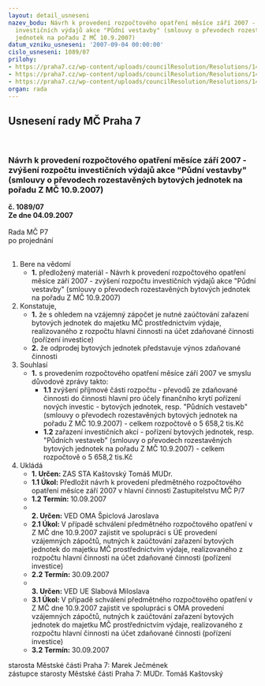 ```yaml
---
layout: detail_usneseni
nazev_bodu: Návrh k provedení rozpočtového opatření měsíce září 2007 - zvýšení rozpočtu
  investičních výdajů akce "Půdní vestavby" (smlouvy o převodech rozestavěných bytových
  jednotek na pořadu Z MČ 10.9.2007)
datum_vzniku_usneseni: '2007-09-04 00:00:00'
cislo_usneseni: 1089/07
prilohy:
- https://praha7.cz/wp-content/uploads/councilResolution/Resolutions/14805/43-skenovat0037.pdf
- https://praha7.cz/wp-content/uploads/councilResolution/Resolutions/14805/43-skenovat0038.pdf
- https://praha7.cz/wp-content/uploads/councilResolution/Resolutions/14805/43-zmvp%c5%afdn%c3%ad1009a.doc
organ: rada
---
```

<div id="ucUsn_pList" class="usn">
	<span><h2>Usnesení rady MČ Praha 7 </h2>
<br></span><div class="standBody">
<span><h3>Návrh k provedení rozpočtového opatření měsíce září 2007 - zvýšení rozpočtu investičních výdajů akce "Půdní vestavby" (smlouvy o převodech rozestavěných bytových jednotek na pořadu Z MČ 10.9.2007)</h3></span><div class="center">
		<strong>č. 1089/07</strong><br>
	</div>
<div class="center">
		<strong>Ze dne 04.09.2007</strong><br><br>
	</div>Rada MČ P7<br> po projednání<br><br><ol>
<li>Bere na vědomí<ul><li>
<strong>1.</strong> předložený materiál - Návrh k provedení rozpočtového opatření měsíce září 2007 - zvýšení rozpočtu investičních výdajů akce "Půdní vestavby" (smlouvy o převodech rozestavěných bytových jednotek na pořadu Z MČ 10.9.2007)</li></ul>
</li>
<li>Konstatuje,<ul>
<li>
<strong>1.</strong> že s ohledem na vzájemný zápočet je nutné zaúčtování zařazení bytových jednotek do majetku MČ prostřednictvím výdaje, realizovaného z rozpočtu hlavní činnosti na účet zdaňované činnosti (pořízení investice)</li>
<li>
<strong>2.</strong> že odprodej bytových jednotek představuje výnos zdaňované činnosti</li>
</ul>
</li>
<li>Souhlasí<ul><li>
<strong>1.</strong> s provedením rozpočtového opatření měsíce září 2007 ve smyslu důvodové zprávy takto: <ul>
<li>
<strong>1.1</strong> zvýšení příjmové části rozpočtu - převodů ze zdaňované činnosti do činnosti hlavní pro účely finančního krytí pořízení nových investic - bytových jednotek, resp. "Půdních vestaveb" (smlouvy o převodech rozestavěných bytových jednotek na pořadu Z MČ 10.9.2007) - celkem rozpočtově o 5 658,2 tis.Kč</li>
<li>
<strong>1.2</strong> zařazení investičních akcí - pořízení bytových jednotek, resp. "Půdních vestaveb" (smlouvy o převodech rozestavěných bytových jednotek na pořadu Z MČ 10.9.2007) - celkem rozpočtově o 5 658,2 tis.Kč </li>
</ul>
</li></ul>
</li>
<li>Ukládá<ul>
<li>
<strong>1. Určen: </strong>ZAS STA Kaštovský Tomáš MUDr.</li>
<li>
<strong>1.1 Úkol: </strong>Předložit návrh k provedení předmětného rozpočtového opatření měsíce září 2007 v hlavní činnosti Zastupitelstvu MČ P/7 </li>
<li>
<strong>1.2 Termín: </strong>10.09.2007</li>
<li>
<strong><br>2. Určen: </strong>VED OMA Špiclová Jaroslava</li>
<li>
<strong>2.1 Úkol: </strong>V případě schválení předmětného rozpočtového opatření v Z MČ dne 10.9.2007 zajistit ve spolupráci s ÚE provedení vzájemných zápočtů, nutných k zaúčtování zařazení bytových jednotek do majetku MČ prostřednictvím výdaje, realizovaného z rozpočtu hlavní činnosti na účet zdaňované činnosti (pořízení investice)</li>
<li>
<strong>2.2 Termín: </strong>30.09.2007</li>
<li>
<strong><br>3. Určen: </strong>VED UE Slabová Miloslava</li>
<li>
<strong>3.1 Úkol: </strong>V případě schválení předmětného rozpočtového opatření v Z MČ dne 10.9.2007 zajistit ve spolupráci s OMA provedení vzájemných zápočtů, nutných k zaúčtování zařazení bytových jednotek do majetku MČ prostřednictvím výdaje, realizovaného z rozpočtu hlavní činnosti na účet zdaňované činnosti (pořízení investice)</li>
<li>
<strong>3.2 Termín: </strong>30.09.2007</li>
</ul>
</li>
</ol>starosta Městské části Praha 7: Marek Ječmének<br>zástupce starosty Městské části Praha 7: MUDr. Tomáš Kaštovský 
</div>
</div>